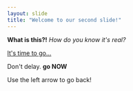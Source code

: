 ```yaml
--- 
layout: slide
title: "Welcome to our second slide!"
---
```

**What is this?!**
*How do you know it's real?*

[It's time to go...](https://www.google.com)

Don't delay.
**go NOW**

Use the left arrow to go back! 
